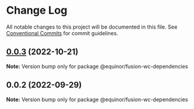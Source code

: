 # Change Log

All notable changes to this project will be documented in this file.
See [Conventional Commits](https://conventionalcommits.org) for commit guidelines.

## [0.0.3](https://github.com/equinor/fusion-web-components/compare/@equinor/fusion-wc-dependencies@0.0.2...@equinor/fusion-wc-dependencies@0.0.3) (2022-10-21)

**Note:** Version bump only for package @equinor/fusion-wc-dependencies





## 0.0.2 (2022-09-29)

**Note:** Version bump only for package @equinor/fusion-wc-dependencies
